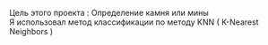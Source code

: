 Цель этого проекта : Определение камня или мины  
Я использовал метод классификации по методу KNN ( K-Nearest Neighbors )
